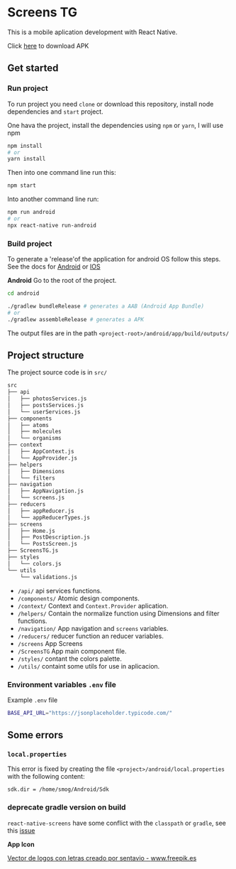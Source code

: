 # Screens TG

This is a mobile aplication development with React Native.

Click [here](https://drive.google.com/drive/folders/1_hDP0wTKvZlYN4tDPPmyNSWdLtDPOsen?usp=sharing) to download APK
## Get started

### Run project

To run project you need `clone` or download this repository, install node dependencies and `start` project.

One hava the project, install the dependencies using `npm` or `yarn`, I will use npm

```bash
npm install
# or
yarn install
```

Then into one command line run this:

```sh
npm start
```

Into another command line run:

```sh
npm run android
# or
npx react-native run-android
```

### Build project

To generate a 'release'of the application for android OS follow this steps.
See the docs for [Android](https://reactnative.dev/docs/signed-apk-android) or [IOS](https://reactnative.dev/docs/publishing-to-app-store)

**Android** Go to the root of the project.

```sh
cd android

./gradlew bundleRelease # generates a AAB (Android App Bundle) 
# or
./gradlew assembleRelease # generates a APK
```

The output files are in the path `<project-root>/android/app/build/outputs/`

## Project structure

The project source code is in `src/`

```sh
src
├── api
│   ├── photosServices.js
│   ├── postsServices.js
│   └── userServices.js
├── components
│   ├── atoms
│   ├── molecules
│   └── organisms
├── context
│   ├── AppContext.js
│   └── AppProvider.js
├── helpers
│   ├── Dimensions
│   └── filters
├── navigation
│   ├── AppNavigation.js
│   └── screens.js
├── reducers
│   ├── appReducer.js
│   └── appReducerTypes.js
├── screens
│   ├── Home.js
│   ├── PostDescription.js
│   └── PostsScreen.js
├── ScreensTG.js
├── styles
│   └── colors.js
└── utils
    └── validations.js
```

* `/api/` api services functions.
* `/components/` Atomic design components.
* `/context/` Context and `Context.Provider` aplication.
* `/helpers/` Contain the normalize function using Dimensions and filter functions.
* `/navigation/` App navigation and `screens` variables.
* `/reducers/` reducer function an reducer variables.
* `/screens` App Screens
* `/ScreensTG` App main component file.
* `/styles/` contant the colors palette.
* `/utils/` containt some utils for use in aplicacion. 

### Environment variables `.env` file

Example `.env` file

```sh
BASE_API_URL="https://jsonplaceholder.typicode.com/"
```

## Some errors

### `local.properties`

This error is fixed by creating the file  `<project>/android/local.properties` with the following content:

```text
sdk.dir = /home/smog/Android/Sdk
```

### deprecate gradle version on build

`react-native-screens` have some conflict with the `classpath` or `gradle`,  see this [issue](https://github.com/software-mansion/react-native-screens/issues/1449)

**App Icon**

<a href='https://www.freepik.es/vectores/logos-letras'>Vector de logos con letras creado por sentavio - www.freepik.es</a>